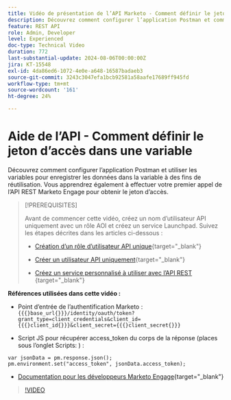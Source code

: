 ```yaml
---
title: Vidéo de présentation de l’API Marketo - Comment définir le jeton d’accès dans une variable
description: Découvrez comment configurer l’application Postman et comment utiliser des variables pour enregistrer des données dans la variable à des fins de réutilisation.
feature: REST API
role: Admin, Developer
level: Experienced
doc-type: Technical Video
duration: 772
last-substantial-update: 2024-08-06T00:00:00Z
jira: KT-15548
exl-id: 4da86ed6-1072-4e0e-a648-16587badaeb3
source-git-commit: 3243c3047efa1bcb92581a58aafe17689ff945fd
workflow-type: tm+mt
source-wordcount: '161'
ht-degree: 24%

---
```


# Aide de l’API - Comment définir le jeton d’accès dans une variable

Découvrez comment configurer l’application Postman et utiliser les variables pour enregistrer les données dans la variable à des fins de réutilisation. Vous apprendrez également à effectuer votre premier appel de l’API REST Marketo Engage pour obtenir le jeton d’accès.

>[!PREREQUISITES]
>
>Avant de commencer cette vidéo, créez un nom d’utilisateur API uniquement avec un rôle AOI et créez un service Launchpad. Suivez les étapes décrites dans les articles ci-dessous :
>
>* [Création d’un rôle d’utilisateur API unique](https://experienceleague.adobe.com/fr/docs/marketo/using/product-docs/administration/users-and-roles/create-an-api-only-user-role){target="_blank"}
>
>* [Créer un utilisateur API uniquement](https://experienceleague.adobe.com/fr/docs/marketo/using/product-docs/administration/users-and-roles/create-an-api-only-user){target="_blank"}
>
>* [&#x200B; Créez un service personnalisé à utiliser avec l’API REST &#x200B;](https://experienceleague.adobe.com/fr/docs/marketo/using/product-docs/administration/additional-integrations/create-a-custom-service-for-use-with-rest-api){target="_blank"}

**Références utilisées dans cette vidéo :**

* Point d’entrée de l’authentification Marketo : `{{{}base_url{}}}/identity/oauth/token?grant_type=client_credentials&client_id={{{}client_id{}}}&client_secret={{{}client_secret{}}}`

* Script JS pour récupérer access_token du corps de la réponse (places sous l’onglet Scripts: ) :

```
var jsonData = pm.response.json();
pm.environment.set("access_token", jsonData.access_token);
```

* [Documentation pour les développeurs Marketo Engage](https://experienceleague.adobe.com/fr/docs/marketo-developer/marketo/rest/authentication){target="_blank"}

>[!VIDEO](https://video.tv.adobe.com/v/3453985/?learn=on&captions=fre_fr)
